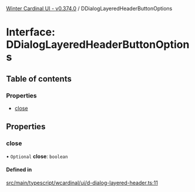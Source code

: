 [Winter Cardinal UI - v0.374.0](../index.md) / DDialogLayeredHeaderButtonOptions

# Interface: DDialogLayeredHeaderButtonOptions

## Table of contents

### Properties

- [close](DDialogLayeredHeaderButtonOptions.md#close)

## Properties

### close

• `Optional` **close**: `boolean`

#### Defined in

[src/main/typescript/wcardinal/ui/d-dialog-layered-header.ts:11](https://github.com/winter-cardinal/winter-cardinal-ui/blob/v0.310.1/src/main/typescript/wcardinal/ui/d-dialog-layered-header.ts#L11)
